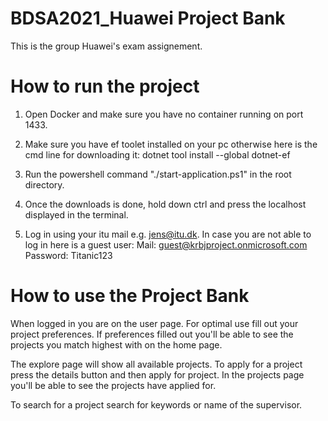 # BDSA2021_Huawei Project Bank

This is the group Huawei's exam assignement.

# How to run the project

1. Open Docker and make sure you have no container running on port 1433.

2. Make sure you have ef toolet installed on your pc otherwise here is the cmd line for downloading it: dotnet tool install --global dotnet-ef

3. Run the powershell command "./start-application.ps1" in the root directory.

4. Once the downloads is done, hold down ctrl and press the localhost displayed in the terminal.

5. Log in using your itu mail e.g. jens@itu.dk. In case you are not able to log in here is a guest user:
Mail: guest@krbjproject.onmicrosoft.com
Password: Titanic123

# How to use the Project Bank

When logged in you are on the user page. For optimal use fill out your project preferences. If preferences filled out you'll be able to see the projects you match highest with on the home page.

The explore page will show all available projects. To apply for a project press the details button and then apply for project. In the projects page you'll be able to see the projects have applied for.

To search for a project search for keywords or name of the supervisor.
